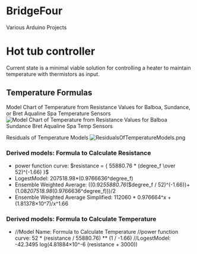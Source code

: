 # BridgeFour
Various Arduino Projects

# Hot tub controller
Current state is a minimal viable solution for controlling a heater to maintain temperature with thermistors as input.

## Temperature Formulas

Model Chart of Temperature from Resistance Values for Balboa, Sundance, or Bret Aqualine Spa Temperature Sensors
![Model Chart of Temperature from Resistance Values for Balboa Sundance Bret Aqualine Spa Temp Sensors](/documentation/resources/ModelChartOfTempfromResistanceValuesforBalboaSundanceBretAqualineSpaTempSensors.png)

Residuals of Temperature Models
![ResidualsOfTemperatureModels.png](/documentation/resources/ResidualsOfTemperatureModels.png)

### Derived models: Formula to Calculate Resistance
- power function curve: 
   $`resistance = { 55880.76 * (degree_f \over 52)^(-1.66) }`$ 
- LogestModel: 207518.98*(0.9766636^degree_f)
- Ensemble Weighted Average: ((0.92*55880.76*($degree_f / 52)^(-1.66))+(1.08*207518.98*(0.9766636^degree_f)))/2
- Ensemble Weighted Average Simplified: 112060 * 0.976664^x + (1.81378×10^7)/x^1.66

### Derived models: Formula to Calculate Temperature
- //Model Name: Formula to Calculate Temperature
//power function curve: 52 * (resistance / 55880.76) ** (1 / -1.66)
//LogestModel: -42.3495 log(4.81884×10^-6 (resistance + 3000)) 
